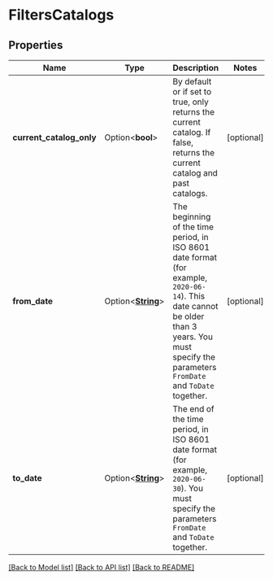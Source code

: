 # FiltersCatalogs

## Properties

Name | Type | Description | Notes
------------ | ------------- | ------------- | -------------
**current_catalog_only** | Option<**bool**> | By default or if set to true, only returns the current catalog. If false, returns the current catalog and past catalogs. | [optional]
**from_date** | Option<[**String**](string.md)> | The beginning of the time period, in ISO 8601 date format (for example, `2020-06-14`). This date cannot be older than 3 years. You must specify the parameters `FromDate` and `ToDate` together. | [optional]
**to_date** | Option<[**String**](string.md)> | The end of the time period, in ISO 8601 date format (for example, `2020-06-30`). You must specify the parameters `FromDate` and `ToDate` together. | [optional]

[[Back to Model list]](../README.md#documentation-for-models) [[Back to API list]](../README.md#documentation-for-api-endpoints) [[Back to README]](../README.md)


